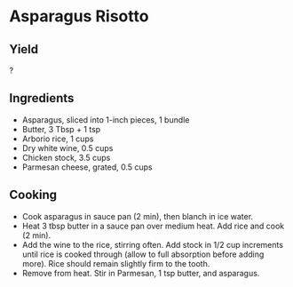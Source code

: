 # Asparagus Risotto

## Yield

?

## Ingredients

-   Asparagus, sliced into 1-inch pieces, 1 bundle
-   Butter, 3 Tbsp + 1 tsp
-   Arborio rice, 1 cups
-   Dry white wine, 0.5 cups
-   Chicken stock, 3.5 cups
-   Parmesan cheese, grated, 0.5 cups

## Cooking

-   Cook asparagus in sauce pan (2 min), then blanch in ice water.
-   Heat 3 tbsp butter in a sauce pan over medium heat. Add rice and cook (2 min).
-   Add the wine to the rice, stirring often. Add stock in 1/2 cup increments until rice is cooked through (allow to full absorption before adding more). Rice should remain slightly firm to the tooth.
-   Remove from heat. Stir in Parmesan, 1 tsp butter, and asparagus.